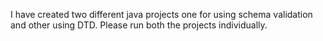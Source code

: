 I have created two different java projects one for using schema validation and other using DTD. Please run both the projects individually.
